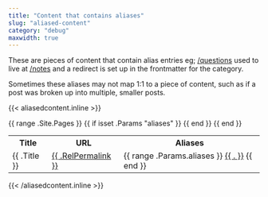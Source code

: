 ```yaml
---
title: "Content that contains aliases"
slug: "aliased-content"
category: "debug"
maxwidth: true
---
```


These are pieces of content that contain alias entries eg; [/questions](/questions) used to live at [/notes](/notes) and a redirect is set up in the frontmatter for the category.

Sometimes these aliases may not map 1:1 to a piece of content, such as if a post was broken up into multiple, smaller posts.

{{< aliasedcontent.inline >}}
<table>
  <tr>
    <th>Title</th>
    <th>URL</th>
    <th>Aliases</th>
  </tr>
  {{ range .Site.Pages }}
    {{ if isset .Params "aliases" }}
      <tr>
        <td class="my-6 py-6">{{ .Title }}</td>
        <td><a href="{{ .RelPermalink }}">{{ .RelPermalink }}</a></td>
        <td>
          {{ range .Params.aliases }}
            <a href="{{ . }}">{{ . }}</a>
          {{ end }}
        </td>
      </tr>
    {{ end }}
  {{ end }}
</table>
{{< /aliasedcontent.inline >}}